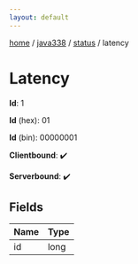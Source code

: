 ```yaml
---
layout: default
---
```


[home](/)  /  [java338](/protocol/java338)  /  [status](/protocol/java338/status)  /  latency

# Latency

**Id**: 1

**Id** (hex): 01

**Id** (bin): 00000001

**Clientbound**: ✔️

**Serverbound**: ✔️

## Fields

Name | Type
---|---
id | long

